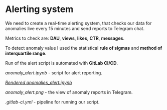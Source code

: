 # Alerting system

We need to create a real-time alerting system, that checks our data for anomalies live every 15 minutes and send reports to Telegram chat.

Metrics to check are: **DAU**, **views**, **likes**, **CTR**, **messages**.

To detect anomaly value I used the statistical **rule of sigmas** and **method of interquartile range**.

Run of the alert script is automated with **GitLab CI/CD**.

*anomaly_alert.ipynb* - script for alert reporting.

*[Rendered anomalies_alert.ipynb](https://nbviewer.org/github/EvgDubrovin/Data_Analyst_Simulator/blob/main/3_anomalies_alerts/anomalies_alert.ipynb)*

*anomaly_alert.png* - the view of anomaly reports in Telegram.

*.gitlab-ci.yml* - pipeline for running our script.
